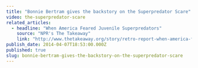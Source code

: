 ```yaml
---
title: "Bonnie Bertram gives the backstory on the Superpredator Scare"
video: the-superpredator-scare
related_articles:
  - headline: "When America Feared Juvenile Superpredators"
    source: "NPR's The Takeaway"
    link: "http://www.thetakeaway.org/story/retro-report-when-america-feared-juvenile-superpredators/"
publish_date: 2014-04-07T18:53:00.000Z
published: true
slug: bonnie-bertram-gives-the-backstory-on-the-superpredator-scare
---
```



